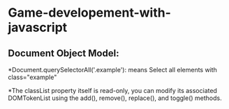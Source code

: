 # Game-developement-with-javascript


Document Object Model:
------------------------------------

*Document.querySelectorAll('.example'): means Select all elements with class="example"

*The classList property itself is read-only, you can modify its associated DOMTokenList using the add(), remove(), replace(), and toggle() methods.

